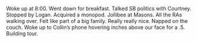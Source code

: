 Woke up at 8:00. Went down for breakfast. Talked SB politics with Courtney. Stopped by Logan. Acquired a monopod. Jollibee at Masons. All the RAs walking over. Felt like part of a big family. Really really nice. Napped on the couch. Woke up to Collin’s phone hovering inches above our face for a .5. Building tour.

